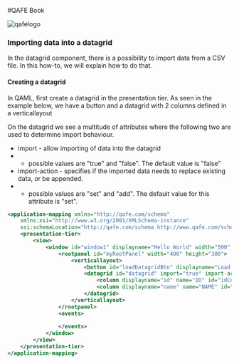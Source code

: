 #QAFE Book

![qafelogo](http://www.qafe.com/wp-content/themes/qafe2013/img/logo.png)

### Importing data into a datagrid
In the datagrid component, there is a possibility to import data from a CSV file. 
In this how-to, we will explain how to do that.

#### Creating a datagrid
In QAML, first create a datagrid in the presentation tier.
As seen in the example below, we have a button and a datagrid with 2 columns defined in a verticallayout

On the datagrid we see a multitude of attributes where the following two are used to determine import behaviour. 

* import - allow importing of data into the datagrid
* * possible values are "true" and "false". The default value is "false"
* import-action - specifies if the imported data needs to replace existing data, or be appended.
* * possible values are "set" and "add". The default value for this attribute is "set".


```xml
<application-mapping xmlns="http://qafe.com/schema"
	xmlns:xsi="http://www.w3.org/2001/XMLSchema-instance"
	xsi:schemaLocation="http://qafe.com/schema http://www.qafe.com/schema/application-mapping.xsd">
	<presentation-tier>
		<view>
			<window id="window1" displayname="Hello World" width="500"  height="700">
				<rootpanel id="myRootPanel" width="400" height="300">
					<verticallayout>
						<button id="loadDatagridBtn" displayname="Load data" />
					    <datagrid id="datagrid" import="true" import-action="add">
					    	<column displayname="id" name="ID" id="idCol"/>
					    	<column displayname="name" name="NAME" id="nameCol" />
					    </datagrid>
					</verticallayout>
				</rootpanel>
				<events>	
					
				</events>
			</window>
		</view>
	</presentation-tier>
</application-mapping> 
```
